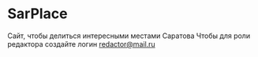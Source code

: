 # SarPlace
Сайт, чтобы делиться интересными местами Саратова
Чтобы для роли редактора создайте логин redactor@mail.ru
